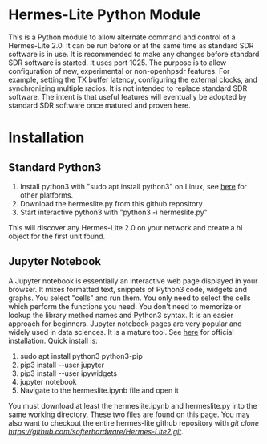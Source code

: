 Hermes-Lite Python Module
=========================

This is a Python module to allow alternate command and control of a Hermes-Lite 2.0. It can be run before or at the same time as standard SDR software is in use. It is recommended to make any changes before standard SDR software is started. It uses port 1025. The purpose is to allow configuration of new, experimental or non-openhpsdr features. For example, setting the TX buffer latency, configuring the external clocks, and synchronizing multiple radios. It is not intended to replace standard SDR software. The intent is that useful features will eventually be adopted by standard SDR software once matured and proven here.

# Installation

## Standard Python3

 1. Install python3 with "sudo apt install python3" on Linux, see [here](https://www.python.org/) for other platforms.
 2. Download the hermeslite.py from this github repository
 3. Start interactive python3 with "python3 -i hermeslite.py"

This will discover any Hermes-Lite 2.0 on your network and create a hl object for the first unit found.

## Jupyter Notebook

A Jupyter notebook is essentially an interactive web page displayed in your browser. It mixes formatted text, snippets of Python3 code, widgets and graphs. You select "cells" and run them. You only need to select the cells which perform the functions you need. You don't need to memorize or lookup the library method names and Python3 syntax. It is an easier approach for beginners. Jupyter notebook pages are very popular and widely used in data sciences. It is a mature tool. See [here](https://jupyter.org/install) for official installation. Quick install is:

 1. sudo apt install python3 python3-pip
 2. pip3 install --user jupyter
 3. pip3 install --user ipywidgets
 4. jupyter notebook
 5. Navigate to the hermeslite.ipynb file and open it

You must download at least the hermeslite.ipynb and hermeslite.py into the same working directory. These two files are found on this page. You may also want to checkout the entire hermes-lite github repository with *git clone https://github.com/softerhardware/Hermes-Lite2.git*.





